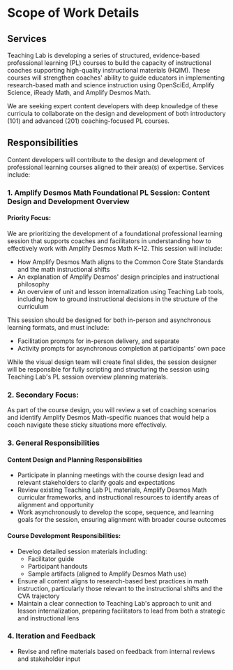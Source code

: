 # Scope of Work Details

## Services

Teaching Lab is developing a series of structured, evidence-based professional learning (PL) courses to build the capacity of instructional coaches supporting high-quality instructional materials (HQIM). These courses will strengthen coaches' ability to guide educators in implementing research-based math and science instruction using OpenSciEd, Amplify Science, iReady Math, and Amplify Desmos Math.

We are seeking expert content developers with deep knowledge of these curricula to collaborate on the design and development of both introductory (101) and advanced (201) coaching-focused PL courses.

## Responsibilities

Content developers will contribute to the design and development of professional learning courses aligned to their area(s) of expertise. Services include:

### 1. Amplify Desmos Math Foundational PL Session: Content Design and Development Overview

#### Priority Focus:
We are prioritizing the development of a foundational professional learning session that supports coaches and facilitators in understanding how to effectively work with Amplify Desmos Math K–12. This session will include:

* How Amplify Desmos Math aligns to the Common Core State Standards and the math instructional shifts
* An explanation of Amplify Desmos' design principles and instructional philosophy
* An overview of unit and lesson internalization using Teaching Lab tools, including how to ground instructional decisions in the structure of the curriculum

This session should be designed for both in-person and asynchronous learning formats, and must include:
* Facilitation prompts for in-person delivery, and separate
* Activity prompts for asynchronous completion at participants' own pace

While the visual design team will create final slides, the session designer will be responsible for fully scripting and structuring the session using Teaching Lab's PL session overview planning materials.

### 2. Secondary Focus:
As part of the course design, you will review a set of coaching scenarios and identify Amplify Desmos Math-specific nuances that would help a coach navigate these sticky situations more effectively.

### 3. General Responsibilities

#### Content Design and Planning Responsibilities
* Participate in planning meetings with the course design lead and relevant stakeholders to clarify goals and expectations
* Review existing Teaching Lab PL materials, Amplify Desmos Math curricular frameworks, and instructional resources to identify areas of alignment and opportunity
* Work asynchronously to develop the scope, sequence, and learning goals for the session, ensuring alignment with broader course outcomes

#### Course Development Responsibilities:
* Develop detailed session materials including:
  * Facilitator guide
  * Participant handouts
  * Sample artifacts (aligned to Amplify Desmos Math use)
* Ensure all content aligns to research-based best practices in math instruction, particularly those relevant to the instructional shifts and the CVA trajectory
* Maintain a clear connection to Teaching Lab's approach to unit and lesson internalization, preparing facilitators to lead from both a strategic and instructional lens

### 4. Iteration and Feedback
* Revise and refine materials based on feedback from internal reviews and stakeholder input